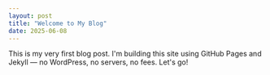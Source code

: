 ```yaml
---
layout: post
title: "Welcome to My Blog"
date: 2025-06-08
---
```

This is my very first blog post. I'm building this site using GitHub Pages and Jekyll — no WordPress, no servers, no fees. Let's go!